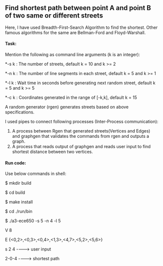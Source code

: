 ## Find shortest path between point A and point B of two same or different streets

Here, I have used Breadth-First-Search Algorithm to find the shortest. Other famous algorithms for the same are Bellman-Ford and Floyd-Warshall.

#### Task:  
Mention the following as command line arguments (k is an integer):

*-s k : The number of streets, default k = 10 and k >= 2

*-n k : The number of line segments in each street, default k = 5 and k >= 1

*-l k : Wait time in seconds before generating next random street, default k = 5 and k >= 5

*-c k : Coordinates generated in the range of [-k,k], default k = 15

A random generator (rgen) generates streets based on above specifications. 

I used pipes to connect following processes (Inter-Process communication):
1. A process between Rgen that generated streets(Vertices and Edges) and graphgen that validates the commands from rgen and outputs a graph.
2. A process that reads output of graphgen and reads user input to find shortest distance between two vertices.

#### Run code:
Use below commands in shell:

$ mkdir build

$ cd build

$ make install

$ cd ./run/bin

$ ./a3-ece650 -s 5 -n 4 -l 5

V 8

E {<0,2>,<0,3>,<0,4>,<1,3>,<4,7>,<5,2>,<5,6>}

s 2 4 ----> user input

2-0-4 ----> shortest path
